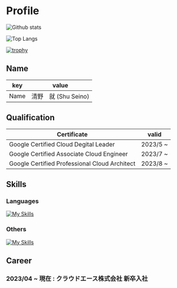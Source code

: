 # Profile
<!--   <img align="left" src="https://github-readme-stats.vercel.app/api?username=Shu-Seino&show_icons=true&theme=radical&count_private=true" /> -->  
![Github stats](https://github-readme-stats.vercel.app/api?username=Shu-Seino&show_icons=true&count_private=true&theme=vue-dark)

![Top Langs](https://github-readme-stats.vercel.app/api/top-langs/?username=Shu-Seino&theme=vue-dark&layout=compact&hide=css,html)

[![trophy](https://github-profile-trophy.vercel.app/?username=Shu-Seino&theme=onedark&column=7
)](https://github.com/ryo-ma/github-profile-trophy)


## Name
|key|value|
|---|-----|
|Name|清野　就 (Shu Seino)|

## Qualification
|Certificate|valid|
|---|---|
|Google Certified Cloud Degital Leader|2023/5 ~ |
|Google Certified Associate Cloud Engineer|2023/7 ~ |
|Google Certified Professional Cloud Architect|2023/8 ~ |


## Skills
### Languages
[![My Skills](https://skillicons.dev/icons?i=go,py&perline=5)](https://skillicons.dev)


### Others
[![My Skills](https://skillicons.dev/icons?i=gcp,linux,docker,github,vscode&perline=5)](https://skillicons.dev)
## Career

### 2023/04 ~ 現在 : クラウドエース株式会社 新卒入社



<!--
**Shu-Seino/Shu-Seino** is a ✨ _special_ ✨ repository because its `README.md` (this file) appears on your GitHub profile.

Here are some ideas to get you started:

- 🔭 I’m currently working on ...
- 🌱 I’m currently learning ...
- 👯 I’m looking to collaborate on ...
- 🤔 I’m looking for help with ...
- 💬 Ask me about ...
- 📫 How to reach me: ...
- 😄 Pronouns: ...
- ⚡ Fun fact: ...
-->
